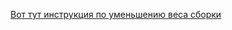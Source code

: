 [Вот тут инструкция по уменьшению веса сборки](https://github.com/RimuruDev/UNITY_WEBGL_BUILD_SIZE_ONLY_DRAFT/tree/main/UNITY_WEBGL_BUILDSIZE)
